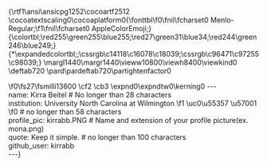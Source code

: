 {\rtf1\ansi\ansicpg1252\cocoartf2512
\cocoatextscaling0\cocoaplatform0{\fonttbl\f0\fnil\fcharset0 Menlo-Regular;\f1\fnil\fcharset0 AppleColorEmoji;}
{\colortbl;\red255\green255\blue255;\red27\green31\blue34;\red244\green246\blue249;}
{\*\expandedcolortbl;;\cssrgb\c14118\c16078\c18039;\cssrgb\c96471\c97255\c98039;}
\margl1440\margr1440\vieww10800\viewh8400\viewkind0
\deftab720
\pard\pardeftab720\partightenfactor0

\f0\fs27\fsmilli13600 \cf2 \cb3 \expnd0\expndtw0\kerning0
---\
name: Kirra Beitel # No longer than 28 characters\
institution: University North Carolina at Wilmington 
\f1 \uc0\u55357 \u57001 
\f0  # no longer than 58 characters\
profile_pic: kirrabb.PNG # Name and extension of your profile picture(ex. mona.png)\
quote: Keep it simple. # no longer than 100 characters\
github_user: kirrabb\
---}